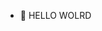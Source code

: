 - 👋 HELLO WOLRD
<!---
m117stafa/m117stafa is a ✨ special ✨ repository because its `README.md` (this file) appears on your GitHub profile.
You can click the Preview link to take a look at your changes.
--->
